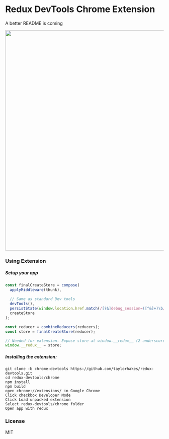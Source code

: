 Redux DevTools Chrome Extension
=========================

A better README is coming

<img src='http://i.imgur.com/jvTykuO.png' width='700'>

### Using Extension

##### Setup your app


```js
const finalCreateStore = compose(
  applyMiddleware(thunk),
  
  // Same as standard Dev tools
  devTools(),
  persistState(window.location.href.match(/[?&]debug_session=([^&]+)\b/)),
  createStore
);

const reducer = combineReducers(reducers);
const store = finalCreateStore(reducer);

// Needed for extension. Expose store at window.__redux__ (2 underscores)
window.__redux__ = store;
```


##### Installing the extension:

```
git clone -b chrome-devtools https://github.com/taylorhakes/redux-devtools.git
cd redux-devtools/chrome
npm install
npm build
open chrome://extensions/ in Google Chrome
Click checkbox Developer Mode
Click Load unpacked extension
Select redux-devtools/chrome folder
Open app with redux
```



### License

MIT
